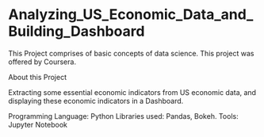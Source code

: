 # Analyzing_US_Economic_Data_and_Building_Dashboard
This Project comprises of basic concepts of data science. This project was offered by Coursera.

About this Project

Extracting some essential economic indicators from US economic data, and displaying these economic indicators in a Dashboard.

Programming Language: Python
Libraries used: Pandas, Bokeh.
Tools: Jupyter Notebook
